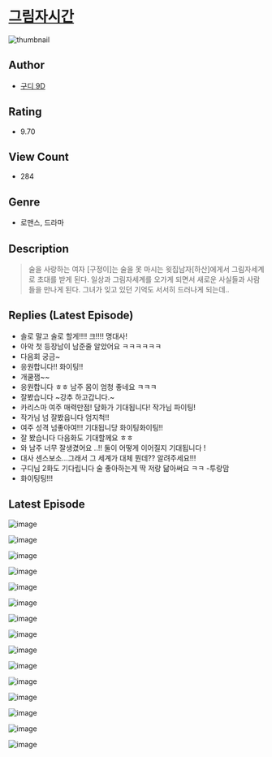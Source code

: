 # [그림자시간](https://comic.naver.com/challenge/list?titleId=810248)
![thumbnail](https://image-comic.pstatic.net/user_contents_data/challenge_comic/2023/05/24/320784/upload_3991090016337421363_480x623.jpeg)

## Author
- [구디 9D](https://comic.naver.com/artistTitle?id=320784)

## Rating
- 9.70

## View Count
- 284

## Genre
- 로맨스, 드라마

## Description
> 술을 사랑하는 여자 [구정이]는 술을 못 마시는 윗집남자[하산]에게서 그림자세계로 초대를 받게 된다. 일상과 그림자세계를 오가게 되면서 새로운 사실들과 사람들을 만나게 된다. 그녀가 잊고 있던 기억도 서서히 드러나게 되는데..

## Replies (Latest Episode)
- 솔로 말고 술로 할게!!!! 크!!!! 명대사!
- 아악 첫 등장남이 남준줄 알았어요 ㅋㅋㅋㅋㅋㅋ
- 다음회 궁금~
- 응원합니다!! 화이팅!!
- 개쿨잼~~
- 응원합니다 ㅎㅎ 남주 몸이 엄청 좋네요 ㅋㅋㅋ
- 잘봤습니다 ~강추 하고갑니다.~
- 카리스마 여주 매력만점! 담화가 기대됩니다! 작가님 파이팅!
- 작가님 넘 잘봤읍니다 엄지척!!
- 여주 성격 넘좋아여!!! 기대됩니당 화이팅화이팅!!
- 잘 봤습니다 다음화도 기대할께요 ㅎㅎ
- 와 남주 너무 잘생겼어요 ..!! 둘이 어떻게 이어질지 기대됩니다 !
- 대사 센스보소...그래서 그 세계가 대체 뭔데?? 알려주세요!!!
- 구디님 2화도 기다립니다 술 좋아하는게 딱 저랑 닮아써요 ㅋㅋ -투랑맘
- 화이팅팅!!!

## Latest Episode
![image](https://image-comic.pstatic.net/user_contents_data/challenge_comic/2023/05/23/320784/upload_7017845386437145398.jpeg)

![image](https://image-comic.pstatic.net/user_contents_data/challenge_comic/2023/05/23/320784/upload_3618753575447257398.jpeg)

![image](https://image-comic.pstatic.net/user_contents_data/challenge_comic/2023/05/23/320784/upload_3904958660592415031.jpeg)

![image](https://image-comic.pstatic.net/user_contents_data/challenge_comic/2023/05/23/320784/upload_3472894772453454136.jpeg)

![image](https://image-comic.pstatic.net/user_contents_data/challenge_comic/2023/05/23/320784/upload_3473232314718708837.jpeg)

![image](https://image-comic.pstatic.net/user_contents_data/challenge_comic/2023/05/23/320784/upload_3761974873575012453.jpeg)

![image](https://image-comic.pstatic.net/user_contents_data/challenge_comic/2023/05/23/320784/upload_7161912226065965880.jpeg)

![image](https://image-comic.pstatic.net/user_contents_data/challenge_comic/2023/05/23/320784/upload_3905800890827694948.jpeg)

![image](https://image-comic.pstatic.net/user_contents_data/challenge_comic/2023/05/23/320784/upload_7293691963158640177.jpeg)

![image](https://image-comic.pstatic.net/user_contents_data/challenge_comic/2023/05/23/320784/upload_4122310320212631865.jpeg)

![image](https://image-comic.pstatic.net/user_contents_data/challenge_comic/2023/05/23/320784/upload_7305509504742012464.jpeg)

![image](https://image-comic.pstatic.net/user_contents_data/challenge_comic/2023/05/23/320784/upload_7219940038077135203.jpeg)

![image](https://image-comic.pstatic.net/user_contents_data/challenge_comic/2023/05/23/320784/upload_4121129436939563825.jpeg)

![image](https://image-comic.pstatic.net/user_contents_data/challenge_comic/2023/05/23/320784/upload_3690762796076708152.jpeg)

![image](https://image-comic.pstatic.net/user_contents_data/challenge_comic/2023/05/23/320784/upload_3774920720897945958.jpeg)
